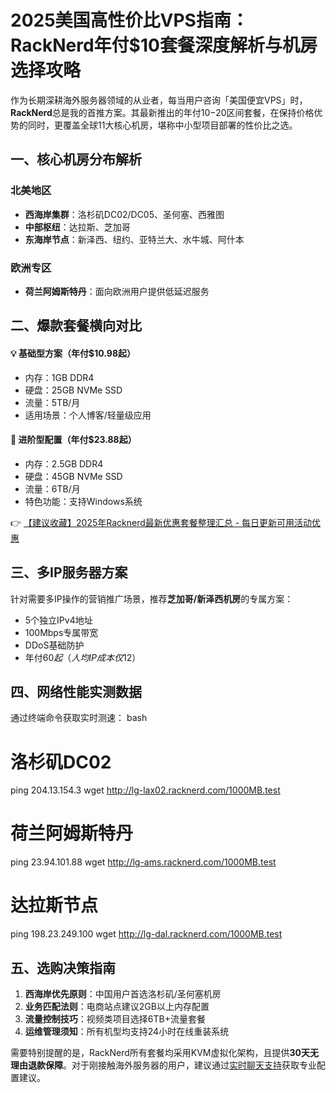 # 2025美国高性价比VPS指南：RackNerd年付$10套餐深度解析与机房选择攻略

作为长期深耕海外服务器领域的从业者，每当用户咨询「美国便宜VPS」时，**RackNerd**总是我的首推方案。其最新推出的年付$10-$20区间套餐，在保持价格优势的同时，更覆盖全球11大核心机房，堪称中小型项目部署的性价比之选。

## 一、核心机房分布解析
### 北美地区
- **西海岸集群**：洛杉矶DC02/DC05、圣何塞、西雅图
- **中部枢纽**：达拉斯、芝加哥
- **东海岸节点**：新泽西、纽约、亚特兰大、水牛城、阿什本

### 欧洲专区
- **荷兰阿姆斯特丹**：面向欧洲用户提供低延迟服务

## 二、爆款套餐横向对比
#### 💡 基础型方案（年付$10.98起）
- 内存：1GB DDR4
- 硬盘：25GB NVMe SSD
- 流量：5TB/月
- 适用场景：个人博客/轻量级应用

#### 🚀 进阶型配置（年付$23.88起）
- 内存：2.5GB DDR4 
- 硬盘：45GB NVMe SSD
- 流量：6TB/月
- 特色功能：支持Windows系统

👉 [【建议收藏】2025年Racknerd最新优惠套餐整理汇总 - 每日更新可用活动优惠](https://bit.ly/Rack_Nerd)

## 三、多IP服务器方案
针对需要多IP操作的营销推广场景，推荐**芝加哥/新泽西机房**的专属方案：
- 5个独立IPv4地址
- 100Mbps专属带宽
- DDoS基础防护
- 年付$60起（人均IP成本仅$12）

## 四、网络性能实测数据
通过终端命令获取实时测速：
bash
# 洛杉矶DC02
ping 204.13.154.3
wget http://lg-lax02.racknerd.com/1000MB.test

# 荷兰阿姆斯特丹
ping 23.94.101.88
wget http://lg-ams.racknerd.com/1000MB.test

# 达拉斯节点
ping 198.23.249.100
wget http://lg-dal.racknerd.com/1000MB.test

## 五、选购决策指南
1. **西海岸优先原则**：中国用户首选洛杉矶/圣何塞机房
2. **业务匹配法则**：电商站点建议2GB以上内存配置
3. **流量控制技巧**：视频类项目选择6TB+流量套餐
4. **运维管理须知**：所有机型均支持24小时在线重装系统

需要特别提醒的是，RackNerd所有套餐均采用KVM虚拟化架构，且提供**30天无理由退款保障**。对于刚接触海外服务器的用户，建议通过[实时聊天支持](https://bit.ly/Rack_Nerd)获取专业配置建议。